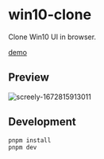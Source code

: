 # win10-clone

Clone Win10 UI in browser.

[demo](https://win10-clone.vercel.app)

## Preview
![screely-1672815913011](https://user-images.githubusercontent.com/18044730/210501951-60eaeeac-ea1c-4e85-b81f-4ec3d4335f70.png)

## Development

```bash
pnpm install
pnpm dev
```
